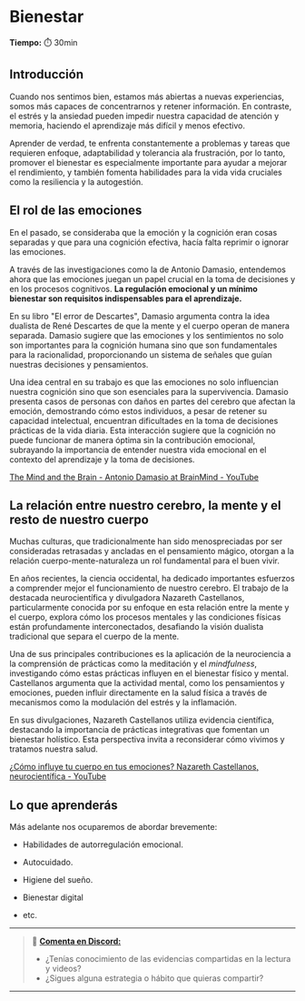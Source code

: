 # Bienestar

**Tiempo:** :stopwatch: 30min

## Introducción

Cuando nos sentimos bien, estamos más abiertas a nuevas experiencias, somos más capaces de concentrarnos y retener información. En contraste, el estrés y la ansiedad pueden impedir nuestra capacidad de atención y memoria, haciendo el aprendizaje más difícil y menos efectivo. 

Aprender de verdad, te enfrenta constantemente a problemas y tareas que requieren enfoque, adaptabilidad y tolerancia  ala frustración, por lo tanto, promover el bienestar es especialmente importante para ayudar a mejorar el rendimiento, y también fomenta habilidades para la vida vida cruciales como la resiliencia y la autogestión.

## El rol de las emociones

En el pasado, se consideraba que la emoción y la cognición eran cosas separadas y que para una cognición efectiva, hacía falta reprimir o ignorar las emociones. 

A través de las investigaciones como la de Antonio Damasio, entendemos ahora que las emociones juegan un papel crucial en la toma de decisiones y en los procesos cognitivos. **La regulación emocional y un mínimo bienestar son requisitos indispensables para el aprendizaje.**

En su libro "El error de Descartes", Damasio argumenta contra la idea dualista de René Descartes de que la mente y el cuerpo operan de manera separada. Damasio sugiere que las emociones y los sentimientos no solo son importantes para la cognición humana sino que son fundamentales para la racionalidad, proporcionando un sistema de señales que guían nuestras decisiones y pensamientos.

Una idea central en su trabajo es que las emociones no solo influencian nuestra cognición sino que son esenciales para la supervivencia. Damasio presenta casos de personas con daños en partes del cerebro que afectan la emoción, demostrando cómo estos individuos, a pesar de retener su capacidad intelectual, encuentran dificultades en la toma de decisiones prácticas de la vida diaria. Esta interacción sugiere que la cognición no puede funcionar de manera óptima sin la contribución emocional, subrayando la importancia de entender nuestra vida emocional en el contexto del aprendizaje y la toma de decisiones.

[The Mind and the Brain - Antonio Damasio at BrainMind - YouTube](https://youtu.be/b3SYdL-JRjQ?si=4KC5_5cwMHRav1ff)

## La relación entre nuestro cerebro, la mente y el resto de nuestro cuerpo

Muchas culturas, que tradicionalmente han sido menospreciadas por ser consideradas retrasadas y ancladas en el pensamiento mágico, otorgan a la relación cuerpo-mente-naturaleza un rol fundamental para el buen vivir.

En años recientes, la ciencia occidental, ha dedicado importantes esfuerzos a comprender mejor el funcionamiento de nuestro cerebro. El trabajo de la destacada neurocientífica y divulgadora Nazareth Castellanos, particularmente conocida por su enfoque en esta relación entre la mente y el cuerpo, explora cómo los procesos mentales y las condiciones físicas están profundamente interconectados, desafiando la visión dualista tradicional que separa el cuerpo de la mente.

Una de sus principales contribuciones es la aplicación de la neurociencia a la comprensión de prácticas como la meditación y el *mindfulness*, investigando cómo estas prácticas influyen en el bienestar físico y mental. Castellanos argumenta que la actividad mental, como los pensamientos y emociones, pueden influir directamente en la salud física a través de mecanismos como la modulación del estrés y la inflamación.

En sus divulgaciones, Nazareth Castellanos utiliza evidencia científica, destacando la importancia de prácticas integrativas que fomentan un bienestar holístico. Esta perspectiva invita a reconsiderar cómo vivimos y tratamos nuestra salud.

[¿Cómo influye tu cuerpo en tus emociones? Nazareth Castellanos, neurocientífica - YouTube](https://youtu.be/aUCK9QvbMec?si=NRvEWL445Qq8IQYr)

## Lo que aprenderás

Más adelante nos ocuparemos de abordar brevemente:

- Habilidades de autorregulación emocional.

- Autocuidado.

- Higiene del sueño.

- Bienestar digital

- etc.

---

> 💬 **[Comenta en Discord:](https://discord.com/channels/1209273049304666113/1238188383952437259)**
> 
> - ¿Tenías conocimiento de las evidencias compartidas en la lectura y videos?
> - ¿Sigues alguna estrategia o hábito que quieras compartir?

---
